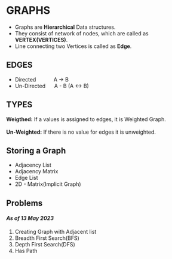 # GRAPHS

- Graphs are **Hierarchical** Data structures.
- They consist of network of nodes, which are called as **VERTEX(VERTICES)**.
- Line connecting two Vertices is called as **Edge**.

## EDGES

- Directed &nbsp;&nbsp;&nbsp;&nbsp;&nbsp;&nbsp;&nbsp;&nbsp;&nbsp;&nbsp; A -> B
- Un-Directed &nbsp;&nbsp;&nbsp;&nbsp;       A - B (A <-> B)

## TYPES

**Weigthed:** If a values is assigned to edges, it is Weighted Graph.\
<br />
**Un-Weighted:** If there is no value for edges it is unweighted.

## Storing a Graph

- Adjacency List
- Adjacency Matrix
- Edge List
- 2D \- Matrix(Implicit Graph)


## Problems
#### _As of 13 May 2023_ 
1. Creating Graph with Adjacent list
2. Breadth First Search(BFS)
3. Depth First Search(DFS)
4. Has Path    
